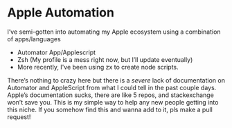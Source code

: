 # Apple Automation

I’ve semi-gotten into automating my Apple ecosystem using a combination of apps/languages

* Automator App/Applescript
* Zsh (My profile is a mess right now, but I’ll update eventually)
* More recently, I've been using zx to create node scripts. 

There’s nothing to crazy here but there is a *severe* lack of documentation on Automator and AppleScript from what I could tell in the past couple days. Apple’s documentation sucks, there are like 5 repos, and stackexchange won’t save you. This is my simple way to help any new people getting into this niche. If you somehow find this and wanna add to it, pls make a pull request!



